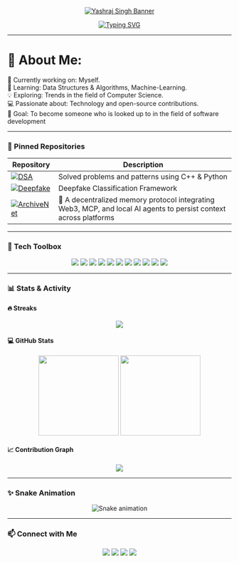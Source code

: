 <!-- Header Image -->
<p align="center">
  <a href="https://github.com/y4sh-codes">
    <img src="https://capsule-render.vercel.app/api?type=waving&color=0F2027,203A43,2C5364&height=250&section=header&text=Yashraj%20Singh&fontSize=60&fontColor=00FFFF&animation=fadeIn" alt="Yashraj Singh Banner"/>
  </a>
</p>

<!-- Typing effect for quote -->
<p align="center">
  <a href="https://git.io/typing-svg">
    <img src="https://readme-typing-svg.demolab.com?font=Fira+Code&weight=600&size=27&pause=1000&color=00FFFF&center=true&vCenter=true&width=1000&lines=Making+myself+better+everyday.;Code.+Learn.+Repeat." alt="Typing SVG" />
  </a>
</p>

---

# 💫 About Me:
🔭 Currently working on: Myself.<br>🌱 Learning: Data Structures & Algorithms, Machine-Learning.<br>💡 Exploring: Trends in the field of Computer Science.<br>💻 Passionate about: Technology and open-source contributions.<br>🎯 Goal: To become someone who is looked up to in the field of software development

---

### 📌 Pinned Repositories

| Repository | Description |
|------------|-------------|
| [![DSA](https://img.shields.io/badge/DSA-Leetcode%20%26%20CP-blue?style=for-the-badge&logo=codeforces)](https://github.com/y4sh-codes/DSA) | Solved problems and patterns using C++ & Python |
| [![Deepfake](https://img.shields.io/badge/ML-Deepfake%20Detector-critical?style=for-the-badge&logo=pytorch)](https://github.com/y4sh-codes/Lopt) | Deepfake Classification Framework  |
| [![ArchiveNet](https://img.shields.io/badge/Web3-ArchiveNet-purple?style=for-the-badge&logo=ethereum)](https://github.com/y4sh-codes/ArchiveNet) | 🧠 A decentralized memory protocol integrating Web3, MCP, and local AI agents to persist context across platforms |

---

### 🧰 Tech Toolbox

<p align="center">
  <img src="https://img.shields.io/badge/C++-00599C?style=for-the-badge&logo=c%2B%2B&logoColor=white" />
  <img src="https://img.shields.io/badge/JavaScript-F7DF1E?style=for-the-badge&logo=javascript&logoColor=black" />
  <img src="https://img.shields.io/badge/Python-3776AB?style=for-the-badge&logo=python&logoColor=white" />
  <img src="https://img.shields.io/badge/TypeScript-007ACC?style=for-the-badge&logo=typescript&logoColor=white" />
  <img src="https://img.shields.io/badge/Java-ED8B00?style=for-the-badge&logo=openjdk&logoColor=white" />
  <img src="https://img.shields.io/badge/Node.js-339933?style=for-the-badge&logo=nodedotjs&logoColor=white" />
  <img src="https://img.shields.io/badge/React-20232A?style=for-the-badge&logo=react&logoColor=61DAFB" />
  <img src="https://img.shields.io/badge/Next.js-000000?style=for-the-badge&logo=nextdotjs&logoColor=white" />
  <img src="https://img.shields.io/badge/MongoDB-47A248?style=for-the-badge&logo=mongodb&logoColor=white" />
  <img src="https://img.shields.io/badge/MySQL-005C84?style=for-the-badge&logo=mysql&logoColor=white" />
  <img src="https://img.shields.io/badge/Vercel-000000?style=for-the-badge&logo=vercel&logoColor=white" />
</p>

---

### 📊 Stats & Activity

<h4>🔥 Streaks</h4>
<p align="center">
  <img src="https://github-readme-streak-stats.herokuapp.com/?user=y4sh-codes&theme=monokai-metallian&hide_border=true" />
</p>

<h4>💻 GitHub Stats</h4>
<p align="center">
  <img src="https://github-readme-stats.vercel.app/api?username=y4sh-codes&show_icons=true&include_all_commits=true&count_private=true&theme=react&hide_border=true" height="180" />
  <img src="https://github-readme-stats.vercel.app/api/top-langs/?username=y4sh-codes&layout=compact&theme=react&hide_border=true" height="180" />
</p>

<h4>📈 Contribution Graph</h4>
<p align="center">
  <img src="https://github-readme-activity-graph.vercel.app/graph/?username=y4sh-codes&bg_color=1F222E&color=00FFFF&line=00CED1&point=FFFFFF&hide_border=true" />
</p>

---

### ✨ Snake Animation

<p align="center">
  <img src="https://raw.githubusercontent.com/y4sh-codes/y4sh-codes/output/snake.svg" alt="Snake animation" />
</p>

---

### 📫 Connect with Me

<p align="center">
  <a href="mailto:yashrajofficial2311@gmail.com"><img src="https://img.shields.io/badge/Gmail-D14836?style=for-the-badge&logo=gmail&logoColor=white" /></a>
  <a href="https://linkedin.com/in/y4sh-codes"><img src="https://img.shields.io/badge/LinkedIn-0077B5?style=for-the-badge&logo=linkedin&logoColor=white" /></a>
  <a href="https://x.com/y4sh_codes"><img src="https://img.shields.io/badge/X-000000?style=for-the-badge&logo=x&logoColor=white" /></a>
  <a href="https://www.reddit.com/user/Yashraj_231105"><img src="https://img.shields.io/badge/Reddit-FF4500?style=for-the-badge&logo=reddit&logoColor=white" /></a>
</p>

